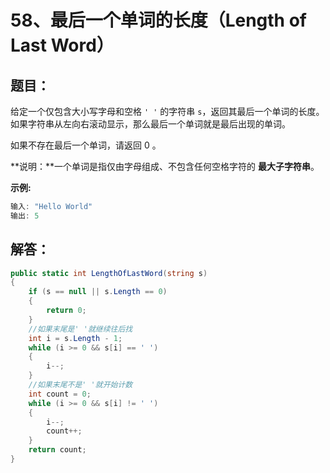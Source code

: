 # 58、最后一个单词的长度（Length of Last Word）

## 题目：

给定一个仅包含大小写字母和空格 `' '` 的字符串 `s`，返回其最后一个单词的长度。如果字符串从左向右滚动显示，那么最后一个单词就是最后出现的单词。

如果不存在最后一个单词，请返回 0 。

**说明：**一个单词是指仅由字母组成、不包含任何空格字符的 **最大子字符串**。

**示例:**

```csharp
输入: "Hello World"
输出: 5
```

## 解答：

```csharp
public static int LengthOfLastWord(string s)
{
    if (s == null || s.Length == 0)
    {
        return 0;
    }
    //如果末尾是' '就继续往后找
    int i = s.Length - 1;
    while (i >= 0 && s[i] == ' ') 
    {
        i--;
    }
    //如果末尾不是' '就开始计数
    int count = 0;
    while (i >= 0 && s[i] != ' ') 
    {
        i--;
        count++;
    }
    return count;
}
```

